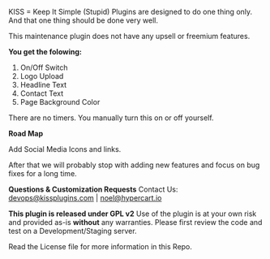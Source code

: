 KISS = Keep It Simple (Stupid) Plugins are designed to do one thing only. And that one thing should be done very well.

This maintenance plugin does not have any upsell or freemium features. 

**You get the folowing:**
1. On/Off Switch
2. Logo Upload
3. Headline Text
4. Contact Text
5. Page Background Color

There are no timers. You manually turn this on or off yourself.

**Road Map**

Add Social Media Icons and links. 

After that we will probably stop with adding new features and focus on bug fixes for a long time.

**Questions & Customization Requests**
Contact Us: devops@kissplugins.com | noel@hypercart.io

**This plugin is released under GPL v2**
Use of the plugin is at your own risk and provided as-is **without** any warranties.
Please first review the code and test on a Development/Staging server.

Read the License file for more information in this Repo.




